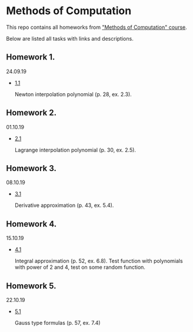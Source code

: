# Methods of Computation

This repo contains all homeworks from ["Methods of Computation" course](https://github.com/SmirnovAlexander/MethodsOfComputations/tree/master/materials).

Below are listed all tasks with links and descriptions.

## Homework 1. 
24.09.19

- [1.1]()

   Newton interpolation polynomial (p. 28, ex. 2.3).
   
## Homework 2. 
01.10.19

- [2.1]()

   Lagrange interpolation polynomial (p. 30, ex. 2.5).   

## Homework 3. 
08.10.19

 - [3.1]()
 
   Derivative approximation (p. 43, ex. 5.4).  

## Homework 4. 
15.10.19

 - [4.1]()
   
   Integral approximation (p. 52, ex. 6.8). Test function with polynomials with power of 2 and 4, test on some random function.
   
## Homework 5. 
22.10.19

 - [5.1]()   

   Gauss type formulas (p. 57, ex. 7.4)
